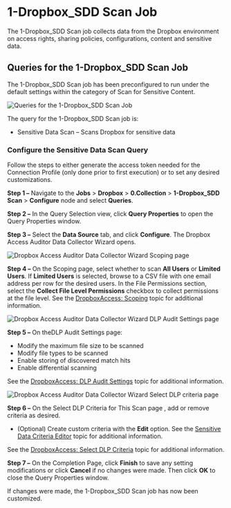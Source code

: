 # 1-Dropbox_SDD Scan Job

The 1-Dropbox_SDD Scan job collects data from the Dropbox environment on access rights, sharing
policies, configurations, content and sensitive data.

## Queries for the 1-Dropbox_SDD Scan Job

The 1-Dropbox_SDD Scan job has been preconfigured to run under the default settings within the
category of Scan for Sensitive Content.

![Queries for the 1-Dropbox_SDD Scan Job](/img/product_docs/accessanalyzer/12.0/solutions/dropbox/collection/sddscanquery.webp)

The query for the 1-Dropbox_SDD Scan job is:

- Sensitive Data Scan – Scans Dropbox for sensitive data

### Configure the Sensitive Data Scan Query

Follow the steps to either generate the access token needed for the Connection Profile (only done
prior to first execution) or to set any desired customizations.

**Step 1 –** Navigate to the **Jobs** > **Dropbox** > **0.Collection** > **1-Dropbox_SDD Scan** >
**Configure** node and select **Queries**.

**Step 2 –** In the Query Selection view, click **Query Properties** to open the Query Properties
window.

**Step 3 –** Select the **Data Source** tab, and click **Configure**. The Dropbox Access Auditor
Data Collector Wizard opens.

![Dropbox Access Auditor Data Collector Wizard Scoping page](/img/product_docs/accessanalyzer/12.0/solutions/dropbox/collection/sddscopingpage.webp)

**Step 4 –** On the Scoping page, select whether to scan **All Users** or **Limited Users**. If
**Limited Users** is selected, browse to a CSV file with one email address per row for the desired
users. In the File Permissions section, select the **Collect File Level Permissions** checkbox to
collect permissions at the file level. See the
[DropboxAccess: Scoping](/docs/accessanalyzer/12.0/admin/datacollector/dropboxaccess/scoping.md) topic for additional
information.

![Dropbox Access Auditor Data Collector Wizard DLP Audit Settings page](/img/product_docs/accessanalyzer/12.0/solutions/dropbox/collection/sdddlpsettings.webp)

**Step 5 –** On theDLP Audit Settings page:

- Modify the maximum file size to be scanned
- Modify file types to be scanned
- Enable storing of discovered match hits
- Enable differential scanning

See the
[DropboxAccess: DLP Audit Settings](/docs/accessanalyzer/12.0/admin/datacollector/dropboxaccess/dlpauditsettings.md)
topic for additional information.

![Dropbox Access Auditor Data Collector Wizard Select DLP criteria page](/img/product_docs/accessanalyzer/12.0/solutions/dropbox/collection/sddselectdlpcriteria.webp)

**Step 6 –** On the Select DLP Criteria for This Scan page , add or remove criteria as desired.

- (Optional) Create custom criteria with the **Edit** option. See the
  [Sensitive Data Criteria Editor](/docs/accessanalyzer/12.0/sensitivedatadiscovery/criteriaeditor/overview.md) topic
  for additional information.

See the
[DropboxAccess: Select DLP Criteria](/docs/accessanalyzer/12.0/admin/datacollector/dropboxaccess/selectdlpcriteria.md)
topic for additional information.

**Step 7 –** On the Completion Page, click **Finish** to save any setting modifications or click
**Cancel** if no changes were made. Then click **OK** to close the Query Properties window.

If changes were made, the 1-Dropbox_SDD Scan job has now been customized.
